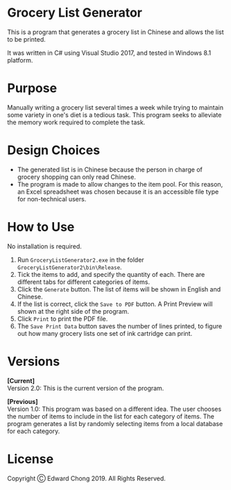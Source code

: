 # Grocery List Generator

This is a program that generates a grocery list in Chinese and allows the list to be printed.

It was written in C# using Visual Studio 2017, and tested in Windows 8.1 platform.

# Purpose

Manually writing a grocery list several times a week while trying to maintain some variety in one's diet is a tedious task.
This program seeks to alleviate the memory work required to complete the task.

# Design Choices

- The generated list is in Chinese because the person in charge of grocery shopping can only read Chinese.
- The program is made to allow changes to the item pool. For this reason, an Excel spreadsheet was chosen because it is an 
accessible file type for non-technical users.

# How to Use

No installation is required. 

1. Run `GroceryListGenerator2.exe` in the folder `GroceryListGenerator2\bin\Release`.
2. Tick the items to add, and specify the quantity of each. There are different tabs for different categories of items.
3. Click the `Generate` button. The list of items will be shown in English and Chinese.
4. If the list is correct, click the `Save to PDF` button. A Print Preview will shown at the right side of the program.
5. Click `Print` to print the PDF file. 
6. The `Save Print Data` button saves the number of lines printed, to figure out how many grocery lists one set of ink cartridge
can print.

# Versions

**[Current]**<br/>
Version 2.0: This is the current version of the program.

**[Previous]**<br/>
Version 1.0: This program was based on a different idea. The user chooses the number of items to include in the list 
for each category of items. 
The program generates a list by randomly selecting items from a local database for each category.

# License

Copyright Ⓒ Edward Chong 2019. All Rights Reserved.
